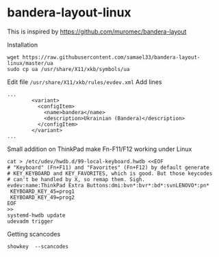 # bandera-layout-linux

This is inspired by https://github.com/muromec/bandera-layout

Installation

```
wget https://raw.githubusercontent.com/samael33/bandera-layout-linux/master/ua
sudo cp ua /usr/share/X11/xkb/symbols/ua
```

Edit file `/usr/share/X11/xkb/rules/evdev.xml`
Add lines
```
...
        <variant>
          <configItem>
            <name>bandera</name>
            <description>Ukrainian (Bandera)</description>
          </configItem>
        </variant>
...
```
Small addition on ThinkPad make Fn-F11/F12 working under Linux

```
cat > /etc/udev/hwdb.d/99-local-keyboard.hwdb <<EOF
# "Keyboard" (Fn+F11) and "Favorites" (Fn+F12) by default generate
# KEY_KEYBOARD and KEY_FAVORITES, which is good. But those keycodes
# can't be handled by X, so remap them. Sigh.
evdev:name:ThinkPad Extra Buttons:dmi:bvn*:bvr*:bd*:svnLENOVO*:pn*
 KEYBOARD_KEY_45=prog1
 KEYBOARD_KEY_49=prog2
EOF
>>
systemd-hwdb update
udevadm trigger
```
Getting scancodes
```
showkey  --scancodes
```